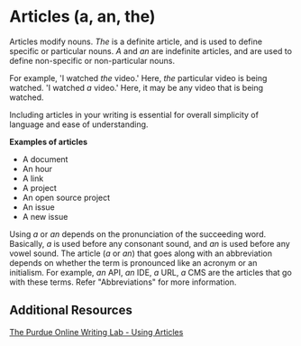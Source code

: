 # Articles (a, an, the)

Articles modify nouns. *The* is a definite article, and is used to define specific or particular nouns.
*A* and *an* are indefinite articles, and are used to define non-specific or non-particular nouns.

For example, 'I watched *the* video.' Here, *the* particular video is being watched.
'I watched *a* video.' Here, it may be any video that is being watched.

Including articles in your writing is essential for overall simplicity of language and ease of understanding.

**Examples of articles**
- A document
- An hour
- A link
- A project
- An open source project
- An issue
- A new issue

Using *a* or *an* depends on the pronunciation of the succeeding word. Basically, *a* is used before any consonant sound, and *an* is used before any vowel sound.
The article (*a* or *an*) that goes along with an abbreviation depends on whether the term is pronounced like an acronym or an initialism. For example, *an* API, *an* IDE, *a* URL, *a* CMS are the articles that go with these terms. Refer "Abbreviations" for more information.

## Additional Resources

[The Purdue Online Writing Lab - Using Articles](https://owl.purdue.edu/owl/general_writing/grammar/using_articles.html)
